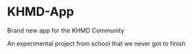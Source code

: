 # KHMD-App
Brand new app for the KHMD Community

An experimental project from school that we never got to finish
